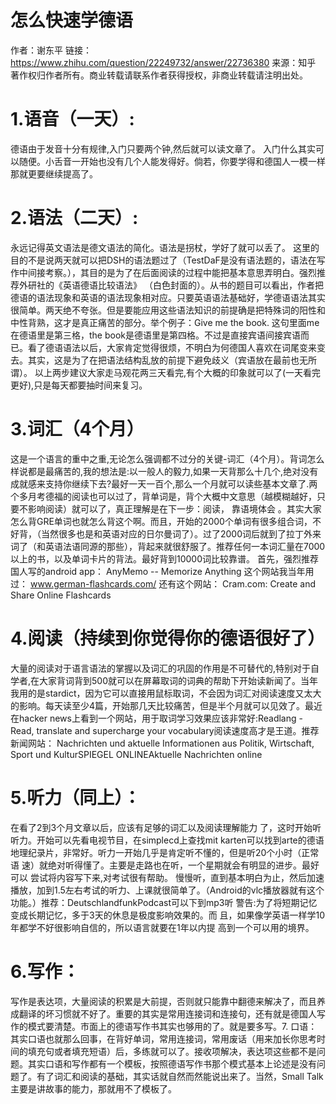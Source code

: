 # 怎么快速学德语
作者：谢东平
链接：https://www.zhihu.com/question/22249732/answer/22736380
来源：知乎
著作权归作者所有。商业转载请联系作者获得授权，非商业转载请注明出处。

# 1.语音（一天）:

德语由于发音十分有规律,入门只要两个钟,然后就可以读文章了。
入门什么其实可以随便。小舌音一开始也没有几个人能发得好。倘若，你要学得和德国人一模一样那就更要继续提高了。

# 2.语法（二天）:

永远记得英文语法是德文语法的简化。语法是拐杖，学好了就可以丢了。 这里的目的不是说两天就可以把DSH的语法题过了（TestDaF是没有语法题的，语法在写作中间接考察。），其目的是为了在后面阅读的过程中能把基本意思弄明白。强烈推荐外研社的《英语德语比较语法》 （白色封面的）。从书的题目可以看出，作者把德语的语法现象和英语的语法现象相对应。只要英语语法基础好，学德语语法其实很简单。两天绝不夸张。但是要能应用这些语法知识的前提确是把特殊词的阳性和中性背熟，这才是真正痛苦的部分。举个例子：Give me the book. 这句里面me在德语里是第三格，the book是德语里是第四格。不过是直接宾语间接宾语而已。看了德语语法以后，大家肯定觉得很烦，不明白为何德国人喜欢在词尾变来变去。其实，这是为了在把语法结构乱放的前提下避免歧义（宾语放在最前也无所谓）。
以上两步建议大家走马观花两三天看完,有个大概的印象就可以了(一天看完更好),只是每天都要抽时间来复习。

# 3.词汇（4个月）

这是一个语言的重中之重,无论怎么强调都不过分的关键-词汇（4个月）。背词怎么样说都是最痛苦的,我的想法是:以一般人的毅力,如果一天背那么十几个,绝对没有成就感来支持你继续下去?最好一天一百个,那么一个月就可以读些基本文章了.两个多月考德福的阅读也可以过了，背单词是，背个大概中文意思（越模糊越好，只要不影响阅读）就可以了，真正理解是在下一步：阅读，
靠语境体会 。其实大家怎么背GRE单词也就怎么背这个啊。而且，开始的2000个单词有很多组合词，不好背，（当然很多也是和英语对应的日尔曼词了）。过了2000词后就到了拉丁外来词了（和英语法语同源的那些），背起来就很舒服了。推荐任何一本词汇量在7000以上的书，以及单词卡片的背法。最好背到10000词比较靠谱。
首先，强烈推荐国人写的android app： AnyMemo -- Memorize Anything
这个网站我当年用过： www.german-flashcards.com/
‎还有这个网站： Cram.com: Create and Share Online Flashcards

# 4.阅读（持续到你觉得你的德语很好了） 

大量的阅读对于语言语法的掌握以及词汇的巩固的作用是不可替代的,特别对于自学者,在大家背词背到500就可以在屏幕取词的词典的帮助下开始读新闻了。当年我用的是stardict，因为它可以直接用鼠标取词，不会因为词汇对阅读速度又太大的影响。每天读至少4篇，开始那几天比较痛苦，但是半个月就可以见效了。最近在hacker news上看到一个网站，用于取词学习效果应该非常好:Readlang - Read, translate and supercharge your vocabulary阅读速度高才是王道。推荐新闻网站： Nachrichten und aktuelle Informationen aus Politik, Wirtschaft, Sport und KulturSPIEGEL ONLINEAktuelle Nachrichten online

# 5.听力（同上）：

在看了2到3个月文章以后，应该有足够的词汇以及阅读理解能力
了，这时开始听听力。开始可以先看电视节目，在simplecd上查找mit karten可以找到arte的德语地理纪录片，非常好。听力一开始几乎是肯定听不懂的，但是听20个小时（正常语
速）就绝对听得懂了。主要是走路也在听，一个星期就会有明显的进步。最好可以
尝试将内容写下来,对考试很有帮助。
慢慢听，直到基本明白为止，然后加速播放，加到1.5左右考试的听力、上课就很简单了。（Android的vlc播放器就有这个功能。）推荐：DeutschlandfunkPodcast可以下到mp3听
警告:为了将短期记忆变成长期记忆，多于3天的休息是极度影响效果的。而
且，如果像学英语一样学10年都学不好很影响自信的，所以语言就要在1年以内提
高到一个可以用的境界。

# 6.写作：

写作是表达项，大量阅读的积累是大前提，否则就只能靠中翻德来解决了，而且养成翻译的坏习惯就不好了。重要的其实是常用连接词和连接句，还有就是德国人写作的模式要清楚。市面上的德语写作书其实也够用的了。就是要多写。7. 口语： 其实口语也就那么回事，在背好单词，常用连接词，常用废话（用来加长你思考时间的填充句或者填充短语）后，多练就可以了。接收项解决，表达项这些都不是问题。其实口语和写作都有一个模板，按照德语写作书那个模式基本上论述是没有问题了。有了词汇和阅读的基础，其实话就自然而然能说出来了。当然，Small Talk主要是讲故事的能力，那就用不了模板了。

